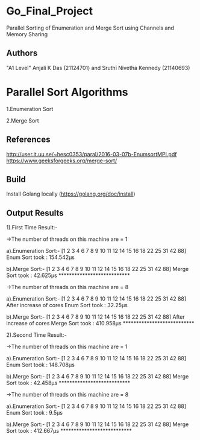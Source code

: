 # Go_Final_Project
Parallel Sorting of Enumeration and Merge Sort using Channels and Memory Sharing

## Authors
"A1 Level" Anjali K Das (21124701)  and Sruthi Nivetha Kennedy (21140693)

# Parallel Sort Algorithms
1.Enumeration Sort

2.Merge Sort

## References
http://user.it.uu.se/~hesc0353/paral/2016-03-07b-EnumsortMPI.pdf
https://www.geeksforgeeks.org/merge-sort/


## Build
Install Golang locally (https://golang.org/doc/install) 

## Output Results
1).First Time Result:-

->The number of threads on this machine are =  1

a).Enumeration Sort:-
    [1 2 3 4 6 7 8 9 10 11 12 14 15 16 18 22 25 31 42 88]
    Enum Sort took :  154.542µs

b).Merge Sort:-
    [1 2 3 4 6 7 8 9 10 11 12 14 15 16 18 22 25 31 42 88]
    Merge Sort took :  42.625µs
            ***************************

->The number of threads on this machine are =  8

a).Enumeration Sort:-
[1 2 3 4 6 7 8 9 10 11 12 14 15 16 18 22 25 31 42 88]
After increase of cores Enum Sort took :  32.25µs

b).Merge Sort:-
[1 2 3 4 6 7 8 9 10 11 12 14 15 16 18 22 25 31 42 88]
After increase of cores Merge Sort took :  410.958µs
            ***************************

2).Second Time Result:-

->The number of threads on this machine are =  1

a).Enumeration Sort:-
    [1 2 3 4 6 7 8 9 10 11 12 14 15 16 18 22 25 31 42 88]
    Enum Sort took :  148.708µs

b).Merge Sort:-
    [1 2 3 4 6 7 8 9 10 11 12 14 15 16 18 22 25 31 42 88]
    Merge Sort took :  42.458µs
            ***************************

->The number of threads on this machine are =  8

a).Enumeration Sort:-
    [1 2 3 4 6 7 8 9 10 11 12 14 15 16 18 22 25 31 42 88]
    Enum Sort took :  9.5µs

b).Merge Sort:-
    [1 2 3 4 6 7 8 9 10 11 12 14 15 16 18 22 25 31 42 88]
    Merge Sort took :  412.667µs
            ***************************

